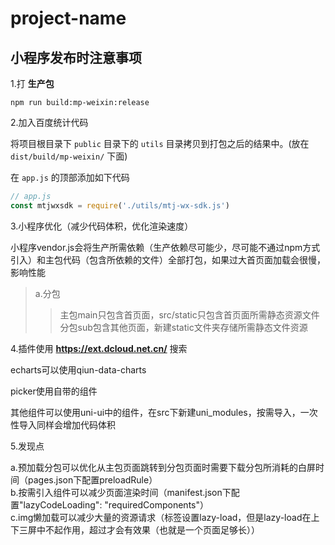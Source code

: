 # project-name

## 小程序发布时注意事项

1.打 **生产包**

```shell script
npm run build:mp-weixin:release
```

2.加入百度统计代码

将项目根目录下 `public` 目录下的 `utils` 目录拷贝到打包之后的结果中。(放在 `dist/build/mp-weixin/` 下面)

在 `app.js` 的顶部添加如下代码

```js
// app.js
const mtjwxsdk = require('./utils/mtj-wx-sdk.js')
```

3.小程序优化（减少代码体积，优化渲染速度）

小程序vendor.js会将生产所需依赖（生产依赖尽可能少，尽可能不通过npm方式引入）和主包代码（包含所依赖的文件）全部打包，如果过大首页面加载会很慢，影响性能

> a.分包
>> 主包main只包含首页面，src/static只包含首页面所需静态资源文件<br>分包sub包含其他页面，新建static文件夹存储所需静态文件资源

4.插件使用 **https://ext.dcloud.net.cn/** 搜索

echarts可以使用qiun-data-charts

picker使用自带的组件

其他组件可以使用uni-ui中的组件，在src下新建uni_modules，按需导入，一次性导入同样会增加代码体积

5.发现点

a.预加载分包可以优化从主包页面跳转到分包页面时需要下载分包所消耗的白屏时间（pages.json下配置preloadRule）
<br>
b.按需引入组件可以减少页面渲染时间（manifest.json下配置"lazyCodeLoading": "requiredComponents"）
<br>
c.img懒加载可以减少大量的资源请求（标签设置lazy-load，但是lazy-load在上下三屏中不起作用，超过才会有效果（也就是一个页面足够长））

